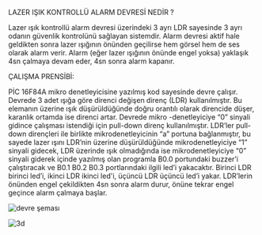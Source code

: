 LAZER IŞIK KONTROLLÜ ALARM DEVRESİ NEDİR ?

Lazer ışık kontrollü alarm devresi üzerindeki 3 ayrı LDR sayesinde 3 ayrı odanın güvenlik kontrolünü sağlayan sistemdir. Alarm devresi aktif hale geldikten sonra lazer ışığının önünden geçilirse hem görsel hem de ses olarak alarm verir. Alarm  (eğer lazer ışığının önünde engel yoksa) yaklaşık 4sn çalmaya devam eder, 4sn sonra alarm kapanır.

ÇALIŞMA PRENSİBİ:

PİC 16F84A mikro denetleyicisine yazılmış kod sayesinde devre çalışır. Devrede 3 adet ışığa göre direnci değişen direnç (LDR) kullanılmıştır. Bu elemanın üzerine ışık düşürüldüğünde doğru orantılı olarak direncide düşer, karanlık ortamda ise direnci artar. Devrede mikro -denetleyiciye “0” sinyali gidince çalışması istendiği için pull-down direnç kullanılmıştır. LDR’ler pull-down dirençleri ile birlikte mikrodenetleyicinin “a” portuna bağlanmıştır, bu sayede lazer ışını LDR’nin üzerine düşürüldüğünde mikrodenetleyiciye “1” sinyali gidecek, LDR üzerinde ışık olmadığında ise mikrodenetleyiciye “0” sinyali giderek içinde yazılmış olan programla B0.0 portundaki buzzer’i çalıştıracak ve B0.1 B0.2 B0.3 portlarındaki ilgili led’i yakacaktır. Birinci LDR birinci led’i, ikinci LDR ikinci led'i, üçüncü LDR üçüncü led’i yakar. LDR’lerin önünden engel çekildikten 4sn sonra alarm durur, önüne tekrar engel geçince alarm çalmaya başlar.

![devre şeması](https://user-images.githubusercontent.com/57718277/151841806-027b05d9-8785-45e5-98e5-0c4268736b29.PNG)
  
![3d](https://user-images.githubusercontent.com/57718277/151841708-78c23627-ce76-474d-a4dd-5199df396c8b.PNG)
